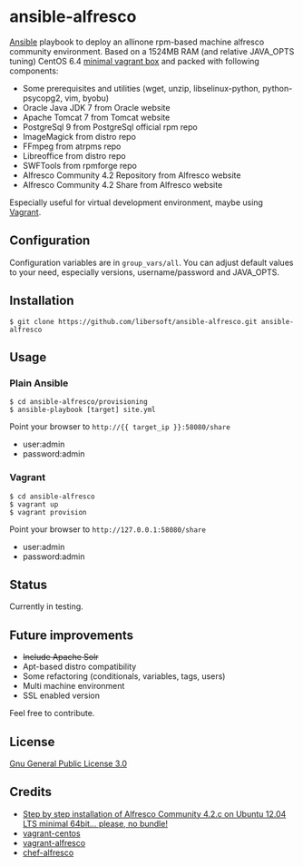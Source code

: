 # ansible-alfresco

[Ansible](http://www.ansible.com/home) playbook to deploy an allinone rpm-based machine alfresco community environment. Based on a 1524MB RAM (and relative JAVA_OPTS tuning) CentOS 6.4 [minimal vagrant box](https://github.com/2creatives/vagrant-centos/releases/tag/v6.5.1) and packed with following components:

*   Some prerequisites and utilities (wget, unzip, libselinux-python, python-psycopg2, vim, byobu)
*   Oracle Java JDK 7 from Oracle website
*   Apache Tomcat 7 from Tomcat website
*   PostgreSql 9 from PostgreSql official rpm repo
*   ImageMagick from distro repo
*   FFmpeg from atrpms repo
*   Libreoffice from distro repo
*   SWFTools from rpmforge repo
*   Alfresco Community 4.2 Repository from Alfresco website
*   Alfresco Community 4.2 Share from Alfresco website

Especially useful for virtual development environment, maybe using [Vagrant](http://www.vagrantup.com/).

## Configuration

Configuration variables are in `group_vars/all`. You can adjust default values to your need, especially versions, username/password and JAVA_OPTS.

## Installation

    $ git clone https://github.com/libersoft/ansible-alfresco.git ansible-alfresco

## Usage


### Plain Ansible

    $ cd ansible-alfresco/provisioning
    $ ansible-playbook [target] site.yml

Point your browser to `http://{{ target_ip }}:58080/share`

*   user:admin
*   password:admin

### Vagrant

    $ cd ansible-alfresco
    $ vagrant up
    $ vagrant provision
    
Point your browser to `http://127.0.0.1:58080/share`

*   user:admin
*   password:admin

## Status

Currently in testing.

## Future improvements

*   ~~Include Apache Solr~~
*   Apt-based distro compatibility
*   Some refactoring (conditionals, variables, tags, users)
*   Multi machine environment
*   SSL enabled version

Feel free to contribute.

## License

[Gnu General Public License 3.0](https://www.gnu.org/licenses/gpl.html)

## Credits
*   [Step by step installation of Alfresco Community 4.2.c on Ubuntu 12.04 LTS minimal 64bit… please, no bundle!](http://fcorti.com/2013/01/09/installation-alfresco-4-2-c-on-ubuntu/)
*   [vagrant-centos](https://github.com/2creatives/vagrant-centos)
*   [vagrant-alfresco](https://github.com/maoo/vagrant-alfresco)
*   [chef-alfresco](https://github.com/maoo/chef-alfresco)
